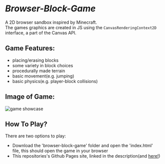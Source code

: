 <h1><i>Browser-Block-Game</i></h1>
<p>
  A 2D browser sandbox inspired by Minecraft. <br>
  The games graphics are created in JS using the <code>CanvasRenderingContext2D</code> interface, a part of the Canvas API.
</p>

<h2>Game Features:</h2>
<p>
  <ul>
    <li>placing/erasing blocks</li>
    <li>some variety in block choices</li>
    <li>procedurally made terrain</li>
    <li>basic movement(e.g. jumping)</li>
    <li>basic physics(e.g. player-block collisions)</li>
  </ul>
</p>

<h2>Image of Game:</h2>

![game showcase](https://github.com/user-attachments/assets/5c554343-b484-416f-8cf6-f15c18a466bf)

<h2>How To Play?</h2>
<p>
  There are two options to play:
  <ul>
    <li>Download the 'browser-block-game' folder and open the 'index.html' file, this should open the game in your browser</li>
    <li>This repositories's Github Pages site, linked in the description(and <a href="https://cyan-teal.github.io/Browser-Block-Game/">here!</a>)</li>
  </ul>
</p>
